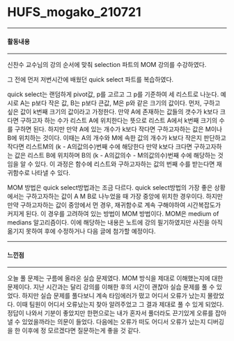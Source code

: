 # HUFS_mogako_210721


----
#### 활동내용
----


신찬수 교수님의 강의 순서에 맞춰 selection 파트의 MOM 강의를 수강하였다.


그 전에 먼저 저번시간에 배웠던 quick select 파트를 복습하였다.


quick select는 랜덤하게 pivot값, p를 고르고 그 p를 기준하여 세 리스트로 나눈다. 예시로 A는 p보다 작은 값, B는 p보다 큰값, M은 p와 같은 크기의 값이다. 먼저, 구하고 싶은 값이 k번째 크기의 값이라고 가정한다. 만약 A에 존재하는 값들의 갯수가 k보다 크다면 구하고자 하는 수가 리스트 A에 위치한다는 뜻으로 리스트 A에서 k번째 크기의 수를 구하면 된다. 하지만 만약 A에 있는 개수가 k보다 작다면 구하고자하는 값은 M이나 B에 위치하는 것이다. 이때는 A의 개수와 M에 속한 값의 개수가 k보다 작은지 판단하고 작다면 리스트M의 (k - A의값의수)번째 수에 해당한다 만약 k보다 크다면 구하고자하는 값은 리스트 B에 위치하며 B의 (k - A의값의수 - M의값의수)번째 수에 해당하는 것임을 알 수 있다. 이 과정은 함수에 리스트와 구하고자하는 값의 번째 수를 받는다면 재귀함수로 나타낼 수 있다.


MOM 방법은 quick select방법과는 조금 다르다. quick select방법의 가장 좋은 상황에서는 구하고자하는 값이 A M B로 나누었을 때 가장 중앙에 위치한 경우이다. 하지만 만약 구하고자하는 값이 중앙에서 먼 경우, 재귀함수로 계속 구해야하여 시간복잡도가 커지게 된다. 이 경우를 고려하여 있는 방법이 MOM 방법이다. MOM은 medium of medians 알고리즘이다. 이에 해당하는 내용은 노트에 강의 필기하였지만 사진을 아직 옮기지 못하여 후에 수정하거나 다음 글에 첨가할 예정이다.


----
#### 느낀점
----


오늘 풀 문제는 구름에 올라온 실습 문제였다. MOM 방식을 제대로 이해했는지에 대한 문제이다. 지난 시간과는 달리 강의를 이해한 후의 시간이 괜찮아 실습 문제를 풀 수 있었다. 하지만 실습 문제를 풀다보니 계속 타임에러가 떴고 어디서 오류가 났는지 몰랐었다. 이때 팀원이 어디서 오류났는지 찾아 알려주었고 그 결과 제대로 풀 수 있게 되었다. 정답이 나와서 기분이 좋았지만 한편으로는 내가 혼자서 풀더라도 끈기있게 오류를 잡아낼 수 있었을까라는 의문이 들었다. 다음에는 오류가 떠도 어디서 오류가 났는지 디버깅을 한 이후에 정 모르겠다면 질문하는게 좋을 것 같다.
